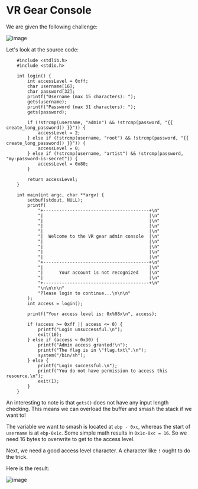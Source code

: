 # VR Gear Console

We are given the following challenge:

![image](https://user-images.githubusercontent.com/24576987/33193392-42813192-d096-11e7-8745-4476569659a4.png)

Let's look at the source code:

```
    #include <stdlib.h>
    #include <stdio.h>

    int login() {
        int accessLevel = 0xff;
        char username[16];
        char password[32];
        printf("Username (max 15 characters): ");
        gets(username);
        printf("Password (max 31 characters): ");
        gets(password);

        if (!strcmp(username, "admin") && !strcmp(password, "{{ create_long_password() }}")) {
            accessLevel = 2;
        } else if (!strcmp(username, "root") && !strcmp(password, "{{ create_long_password() }}")) {
            accessLevel = 0;
        } else if (!strcmp(username, "artist") && !strcmp(password, "my-password-is-secret")) {
            accessLevel = 0x80;
        }

        return accessLevel;
    }

    int main(int argc, char **argv) {
        setbuf(stdout, NULL);
        printf(
            "+----------------------------------------+\n"
            "|                                        |\n"
            "|                                        |\n"
            "|                                        |\n"
            "|                                        |\n"
            "|  Welcome to the VR gear admin console  |\n"
            "|                                        |\n"
            "|                                        |\n"
            "|                                        |\n"
            "|                                        |\n"
            "+----------------------------------------+\n"
            "|                                        |\n"
            "|      Your account is not recognized    |\n"
            "|                                        |\n"
            "+----------------------------------------+\n"
            "\n\n\n\n"
            "Please login to continue...\n\n\n"
        );
        int access = login();

        printf("Your access level is: 0x%08x\n", access);

        if (access >= 0xff || access <= 0) {
            printf("Login unsuccessful.\n");
            exit(10);
        } else if (access < 0x30) {
            printf("Admin access granted!\n");
            printf("The flag is in \"flag.txt\".\n");
            system("/bin/sh");
        } else {
            printf("Login successful.\n");
            printf("You do not have permission to access this resource.\n");
            exit(1);
        }
    }
```

An interesting to note is that `gets()` does not have any input length checking. This means we can overload the buffer and smash the stack if we want to!

The variable we want to smash is located at `ebp - 0xc`, whereas the start of `username` is at `ebp-0x1c`. Some simple math results in `0x1c-0xc = 16`. So we need 16 bytes to overwrite to get to the access level.

Next, we need a good access level character. A character like `!` ought to do the trick.

Here is the result:

![image](https://user-images.githubusercontent.com/24576987/33193337-e9760b90-d095-11e7-9ec6-ffaf81166cb9.png)

